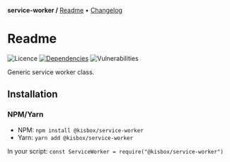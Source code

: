 **service-worker /**
[Readme](https://github.com/kisbox/service-worker/blob/master/README.md)
• [Changelog](https://github.com/kisbox/service-worker/blob/master/CHANGELOG.md)

# Readme

![Licence](https://img.shields.io/github/license/kisbox/service-worker.svg)
[![Dependencies](https://badgen.net/david/dep/kisbox/service-worker)](https://david-dm.org/kisbox/service-worker)
![Vulnerabilities](https://snyk.io/test/npm/@kisbox/service-worker/badge.svg)

Generic service worker class.

## Installation

### NPM/Yarn

- NPM: `npm install @kisbox/service-worker`
- Yarn: `yarn add @kisbox/service-worker`

In your script: `const ServiceWorker = require("@kisbox/service-worker")`
